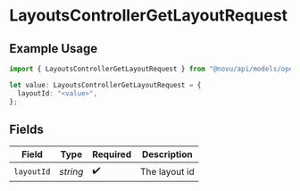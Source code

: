 # LayoutsControllerGetLayoutRequest

## Example Usage

```typescript
import { LayoutsControllerGetLayoutRequest } from "@novu/api/models/operations";

let value: LayoutsControllerGetLayoutRequest = {
  layoutId: "<value>",
};
```

## Fields

| Field              | Type               | Required           | Description        |
| ------------------ | ------------------ | ------------------ | ------------------ |
| `layoutId`         | *string*           | :heavy_check_mark: | The layout id      |